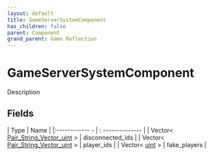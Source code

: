 ```yaml
---
layout: default
title: GameServerSystemComponent
has_children: false
parent: Component
grand_parent: Game Reflection
---
```

# GameServerSystemComponent
Description 

## Fields
| Type | Name |
|:------------ - | : -------------- |
| Vector< [Pair_String_Vector_uint](game-reflection/classes/pair__string__vector_uint.md) > | disconnected_ids |
| Vector< [Pair_String_Vector_uint](game-reflection/classes/pair__string__vector_uint.md) > | player_ids |
| Vector< [uint](game-reflection/components/uint.md) > | fake_players |

